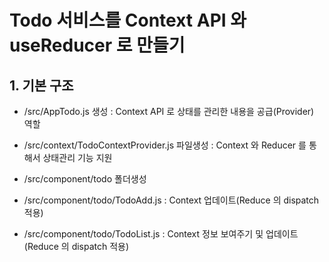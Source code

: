# Todo 서비스를 Context API 와 useReducer 로 만들기

## 1. 기본 구조

- /src/AppTodo.js 생성
  : Context API 로 상태를 관리한 내용을 공급(Provider) 역할

- /src/context/TodoContextProvider.js 파일생성
  : Context 와 Reducer 를 통해서 상태관리 기능 지원

- /src/component/todo 폴더생성

- /src/component/todo/TodoAdd.js
 : Context 업데이트(Reduce 의 dispatch 적용)

- /src/component/todo/TodoList.js
 : Context 정보 보여주기 및 업데이트(Reduce 의 dispatch 적용)
